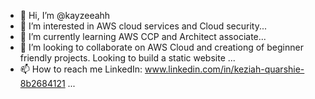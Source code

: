 - 👋 Hi, I’m @kayzeeahh
- 👀 I’m interested in AWS cloud services and Cloud security...
- 🌱 I’m currently learning AWS CCP and Architect associate...
- 💞️ I’m looking to collaborate on AWS Cloud and creationg of beginner friendly projects. Looking to build a static website ...
- 📫 How to reach me LinkedIn: www.linkedin.com/in/keziah-quarshie-8b2684121 ...

<!---
kayzeeahh/kayzeeahh is a ✨ special ✨ repository because its `README.md` (this file) appears on your GitHub profile.
You can click the Preview link to take a look at your changes.
--->
